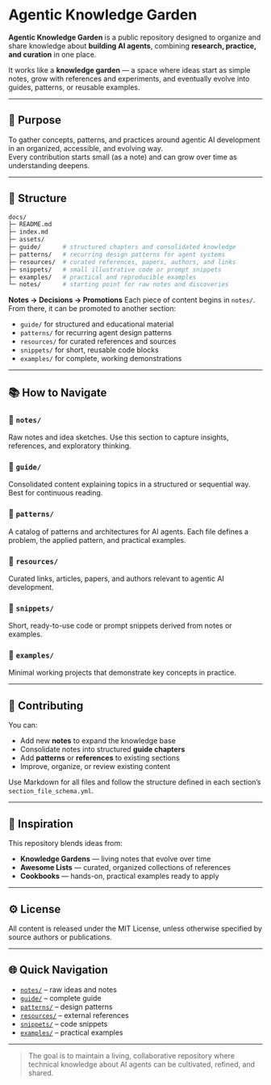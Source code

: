 # Agentic Knowledge Garden

**Agentic Knowledge Garden** is a public repository designed to organize and share knowledge about **building AI agents**, combining **research, practice, and curation** in one place.

It works like a **knowledge garden** — a space where ideas start as simple notes, grow with references and experiments, and eventually evolve into guides, patterns, or reusable examples.

---

## 🌱 Purpose
To gather concepts, patterns, and practices around agentic AI development in an organized, accessible, and evolving way.  
Every contribution starts small (as a note) and can grow over time as understanding deepens.

---

## 🧭 Structure

```bash
docs/
├─ README.md
├─ index.md
├─ assets/
├─ guide/      # structured chapters and consolidated knowledge
├─ patterns/   # recurring design patterns for agent systems
├─ resources/  # curated references, papers, authors, and links
├─ snippets/   # small illustrative code or prompt snippets
├─ examples/   # practical and reproducible examples
└─ notes/      # starting point for raw notes and discoveries
```

**Notes → Decisions → Promotions**
Each piece of content begins in `notes/`. From there, it can be promoted to another section:

* `guide/` for structured and educational material
* `patterns/` for recurring agent design patterns
* `resources/` for curated references and sources
* `snippets/` for short, reusable code blocks
* `examples/` for complete, working demonstrations

---

## 📚 How to Navigate

### 🔸 `notes/`

Raw notes and idea sketches. Use this section to capture insights, references, and exploratory thinking.

### 🔸 `guide/`

Consolidated content explaining topics in a structured or sequential way. Best for continuous reading.

### 🔸 `patterns/`

A catalog of patterns and architectures for AI agents. Each file defines a problem, the applied pattern, and practical examples.

### 🔸 `resources/`

Curated links, articles, papers, and authors relevant to agentic AI development.

### 🔸 `snippets/`

Short, ready-to-use code or prompt snippets derived from notes or examples.

### 🔸 `examples/`

Minimal working projects that demonstrate key concepts in practice.

---

## 🧩 Contributing

You can:

* Add new **notes** to expand the knowledge base
* Consolidate notes into structured **guide chapters**
* Add **patterns** or **references** to existing sections
* Improve, organize, or review existing content

Use Markdown for all files and follow the structure defined in each section’s `section_file_schema.yml`.

---

## 🔗 Inspiration

This repository blends ideas from:

* **Knowledge Gardens** — living notes that evolve over time
* **Awesome Lists** — curated, organized collections of references
* **Cookbooks** — hands-on, practical examples ready to apply

---

## ⚙️ License

All content is released under the MIT License, unless otherwise specified by source authors or publications.

---

## 🌐 Quick Navigation

* [`notes/`](./notes/) – raw ideas and notes
* [`guide/`](./guide/) – complete guide
* [`patterns/`](./patterns/) – design patterns
* [`resources/`](./resources/) – external references
* [`snippets/`](./snippets/) – code snippets
* [`examples/`](./examples/) – practical examples

---

> The goal is to maintain a living, collaborative repository where technical knowledge about AI agents can be cultivated, refined, and shared.
